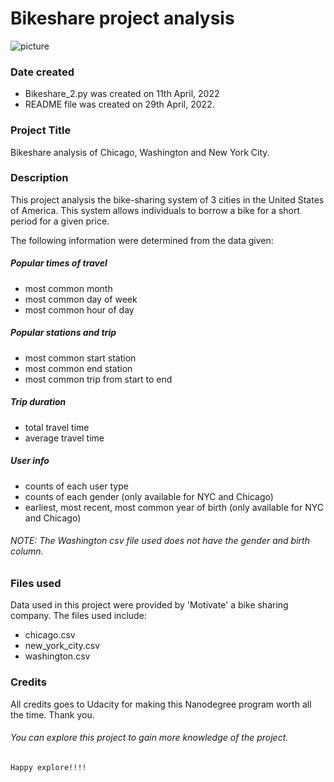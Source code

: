 #  Bikeshare project analysis
![picture](https://media.gettyimages.com/photos/capital-bikeshare-in-washington-dc-picture-id520686502?s=612x612)

### Date created
* Bikeshare_2.py was created on 11th April, 2022
* README file was created on 29th April, 2022.


### Project Title
Bikeshare analysis of Chicago, Washington and New York City.

### Description
This project analysis the bike-sharing system of 3 cities in the United States of America. This system allows individuals to borrow a bike for a short period for a given price.

 The following information were determined from the data given:
##### Popular times of travel
* most common month
* most common day of week
* most common hour of day

##### Popular stations and trip

* most common start station
* most common end station
* most common trip from start to end

##### Trip duration

* total travel time
* average travel time

##### User info

* counts of each user type
* counts of each gender (only available for NYC and Chicago)
* earliest, most recent, most common year of birth (only available for NYC and Chicago)
###### NOTE: The Washington csv file used does not have the gender and birth column.

### Files used
Data used in this project were provided by 'Motivate' a bike sharing company. The files used include:
* chicago.csv
* new_york_city.csv
* washington.csv



### Credits
All credits goes to Udacity for making this Nanodegree program worth all the time. Thank you.

###### You can explore this project to gain more knowledge of the project.
````
Happy explore!!!!

````
